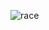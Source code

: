 ![race](https://user-images.githubusercontent.com/43949856/216189466-b4434c5d-38d3-483e-94cb-a4a50578dad6.PNG)
